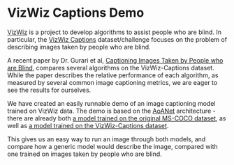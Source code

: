 # VizWiz Captions Demo

[VizWiz](https://vizwiz.org) is a project to develop algorithms to assist people who are blind. In particular, the [VizWiz Captions](https://vizwiz.org/tasks-and-datasets/image-captioning) dataset/challenge focuses on the problem of describing images taken by people who are blind.

A recent paper by Dr. Gurari et al, [Captioning Images Taken by People who are Blind](https://arxiv.org/abs/2002.08565), compares several algorithms on the VizWiz-Captions dataset. While the paper describes the relative performance of each algorithm, as measured by several common image captioning metrics, we are eager to see the results for ourselves.

We have created an easily runnable demo of an image captioning model trained on VizWiz data. The demo is based on the [AoANet](https://github.com/husthuaan/AoANet) architecture - there are already both [a model trained on the original MS-COCO dataset](https://drive.google.com/uc?export=download&id=199raguEM6yocl_DSbUxyXugzrjUEsVWW), as well as [a model trained on the VizWiz-Captions dataset](https://ivc.ischool.utexas.edu/VizWiz_final/caption/AoANet_VizWiz/log/log_aoanet_vizwiz_rl/model.pth).

This gives us an easy way to run an image through both models, and compare how a generic model would describe the image, compared with one trained on images taken by people who are blind.
